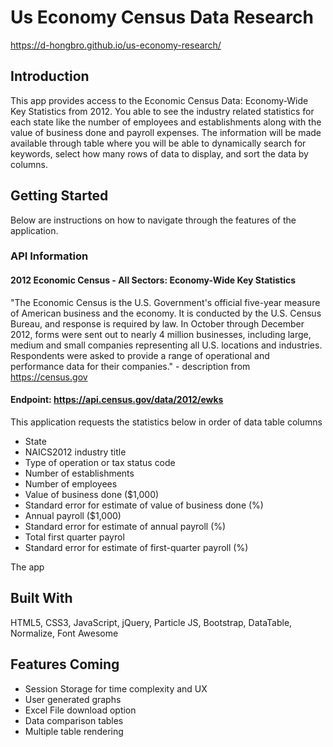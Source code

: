# Us Economy Census Data Research
https://d-hongbro.github.io/us-economy-research/

## Introduction
This app provides access to the Economic Census Data: Economy-Wide Key Statistics from 2012.
You able to see the industry related statistics for each state like the number of employees and establishments along with the value of business done and payroll expenses. The information will be made available through table where you will be able to dynamically search for keywords, select how many rows of data to display, and sort the data by columns.

## Getting Started

Below are instructions on how to navigate through the features of the application.

### API Information

#### 2012 Economic Census - All Sectors: Economy-Wide Key Statistics
"The Economic Census is the U.S. Government's official five-year measure of American business and the economy. It is conducted by the U.S. Census Bureau, and response is required by law. In October through December 2012, forms were sent out to nearly 4 million businesses, including large, medium and small companies representing all U.S. locations and industries. Respondents were asked to provide a range of operational and performance data for their companies." - description from https://census.gov

#### Endpoint: https://api.census.gov/data/2012/ewks
This application requests the statistics below in order of data table columns

* State
* NAICS2012 industry title
* Type of operation or tax status code
* Number of establishments
* Number of employees
* Value of business done ($1,000)
* Standard error for estimate of value of business done (%)
* Annual payroll ($1,000)
* Standard error for estimate of annual payroll (%)
* Total first quarter payrol
* Standard error for estimate of first-quarter payroll (%)



The app 

<!-- ### Prerequisites

What things you need to install the software and how to install them

```
Give examples
```
 -->


## Built With

HTML5, CSS3, JavaScript, jQuery, Particle JS, Bootstrap, DataTable, Normalize, Font Awesome

## Features Coming

* Session Storage for time complexity and UX
* User generated graphs
* Excel File download option
* Data comparison tables
* Multiple table rendering
